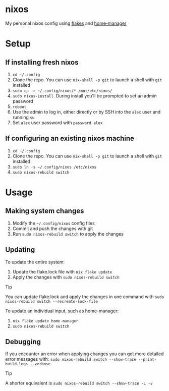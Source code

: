 # nixos
My personal nixos config using [flakes](https://nixos.wiki/wiki/Flakes) and [home-manager](https://nix-community.github.io/home-manager/)

# Setup 
## If installing fresh nixos
1. `cd ~/.config`
2. Clone the repo. You can use `nix-shell -p git` to launch a shell with `git` installed
3. `sudo cp -r ~/.config/nixos/* /mnt/etc/nixos/`
4. `sudo nixos-install`. During install you'll be prompted to set an admin password
5. `reboot`
6. Use the admin to log in, either directly or by SSH into the `alex` user and running `su`
7. Set `alex` user password with `password alex`

## If configuring an existing nixos machine
1. `cd ~/.config`
2. Clone the repo. You can use `nix-shell -p git` to launch a shell with `git` installed
3. `sudo ln -s ~/.config/nixos /etc/nixos`
4. `sudo nixos-rebuild switch`

# Usage
## Making system changes
1. Modify the `~/.config/nixos` config files
2. Commit and push the changes with git
3. Run `sudo nixos-rebuild switch` to apply the changes

## Updating
To update the entire system:
1. Update the flake.lock file with `nix flake update`
2. Apply the changes with `sudo nixos-rebuild switch`
> [!TIP]
> You can update flake.lock and apply the changes in one command with `sudo nixos-rebuild switch --recreate-lock-file`

To update an individual input, such as home-manager:
1. `nix flake update home-manager`
2. `sudo nixos-rebuild switch`

## Debugging
If you encounter an error when applying changes you can get more detailed error messages with:
`sudo nixos-rebuild switch --show-trace --print-build-logs --verbose`
> [!TIP]
> A shorter equivalent is `sudo nixos-rebuild switch --show-trace -L -v`
